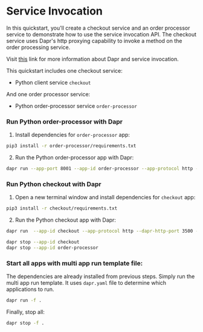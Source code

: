 # Service Invocation

In this quickstart, you'll create a checkout service and an order processor service to demonstrate how to use the service invocation API. The checkout service uses Dapr's http proxying capability to invoke a method on the order processing service.

Visit [this](https://docs.dapr.io/developing-applications/building-blocks/service-invocation/) link for more information about Dapr and service invocation.

This quickstart includes one checkout service:

- Python client service `checkout` 

And one order processor service: 
 
- Python order-processor service `order-processor`

### Run Python order-processor with Dapr

1. Install dependencies for `order-processor` app: 

<!-- STEP
name: Install Python dependencies
-->

```bash
pip3 install -r order-processor/requirements.txt 
```

<!-- END_STEP -->

2. Run the Python order-processor app with Dapr: 

<!-- STEP
name: Run order-processor service
expected_stdout_lines:
  - '== APP == Order received : {"orderId": 10}'
  - "Exited App successfully"
expected_stderr_lines:
output_match_mode: substring
background: true
sleep: 15
-->

```bash
dapr run --app-port 8001 --app-id order-processor --app-protocol http --dapr-http-port 3501 -- python3 order-processor/app.py
```

<!-- END_STEP -->

### Run Python checkout with Dapr

1. Open a new terminal window and install dependencies for `checkout` app: 

<!-- STEP
name: Install Python dependencies
-->

```bash
pip3 install -r checkout/requirements.txt 
```

<!-- END_STEP -->

2. Run the Python checkout app with Dapr: 

<!-- STEP
name: Run checkout service
expected_stdout_lines:
  - '== APP == Order passed: {"orderId": 1}'
  - '== APP == Order passed: {"orderId": 2}'
  - "Exited App successfully"
expected_stderr_lines:
output_match_mode: substring
background: true
sleep: 15
-->
    
```bash
dapr run  --app-id checkout --app-protocol http --dapr-http-port 3500 -- python3 checkout/app.py
```

<!-- END_STEP -->

```bash
dapr stop --app-id checkout
dapr stop --app-id order-processor
```

### Start all apps with multi app run template file:

The dependencies are already installed from previous steps. Simply run the multi app run template. It uses `dapr.yaml` file to determine which applications to run.

<!-- STEP
name: Run multi app run template
expected_stdout_lines:
  - 'This is a preview feature and subject to change in future releases'
  - 'Validating config and starting app "order-processor"'
  - 'Started Dapr with app id "order-processor"'
  - 'Writing log files to directory'
  - 'Validating config and starting app "checkout"'
  - 'Started Dapr with app id "checkout"'
  - 'Writing log files to directory'
expected_stderr_lines:
output_match_mode: substring
background: true
sleep: 15
-->

```bash
dapr run -f .
```

<!-- END_STEP -->

Finally, stop all:

```bash
dapr stop -f .
```